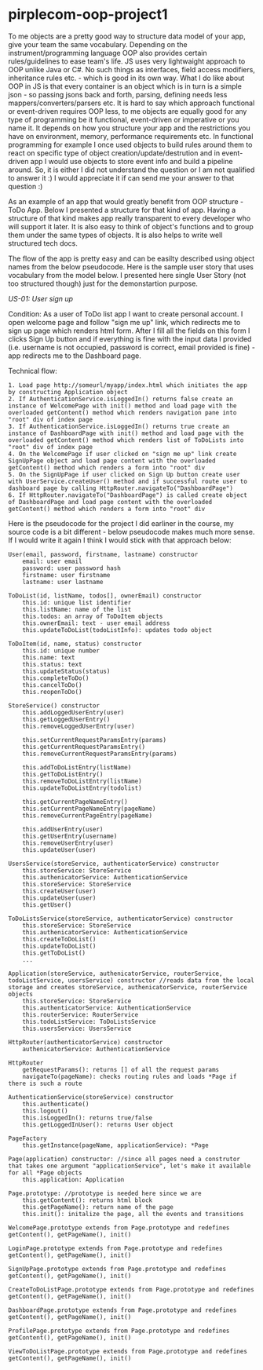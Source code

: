 # pirplecom-oop-project1
To me objects are a pretty good way to structure data model of your app, give your team the same vocabulary. Depending on the instrument/programming language OOP also provides certain rules/guidelines to ease team's life. JS uses very lightwaight approach to OOP unlike Java or C#. No such things as interfaces, field access modifiers, inheritance rules etc. - which is good in its own way. What I do like about OOP in JS is that every container is an object which is in turn is a simple json - so passing jsons back and forth, parsing, defining needs less mappers/converters/parsers etc. It is hard to say which approach functional or event-driven requires OOP less, to me objects are equally good for any type of programming be it functional, event-driven or imperative or you name it. It depends on how you structure your app and the restrictions you have on environment, memory, performance requirements etc. In functional programming for example I once used objects to build rules around them to react on specific type of object creation/update/destrution and in event-driven app I would use objects to store event info and build a pipeline around. So, it is either I did not understand the question or I am not qualified to answer it :) I would appreciate it if can send me your answer to that question :)

As an example of an app that would greatly benefit from OOP structure - ToDo App. Below I presented a structure for that kind of app. Having a structure of that kind makes app really transparent to every developer who will support it later. It is also easy to think of object's functions and to group them under the same types of objects. It is also helps to write well structured tech docs.

The flow of the app is pretty easy and can be easilty described using object names from the below pseudocode. Here is the sample user story that uses vocabulary from the model below. I presented here single User Story (not too structured though) just for the demonstartion purpose.

*US-01: User sign up*

Condition: As a user of ToDo list app I want to create personal account. I open welcome page and follow "sign me up" link, which redirects me to sign up page which renders html form. After I fill all the fields on this form I clicks Sign Up button and if everything is fine with the input data I provided (i.e. username is not occupied, password is correct, email provided is fine) - app redirects me to the Dashboard page.

Technical flow: 

	1. Load page http://someurl/myapp/index.html which initiates the app by constructing Application object
	2. If AuthenticationService.isLoggedIn() returns false create an instance of WelcomePage with init() method and load page with the overloaded getContent() method which renders navigation pane into "root" div of index page
	3. If AuthenticationService.isLoggedIn() returns true create an instance of DashboardPage with init() method and load page with the overloaded getContent() method which renders list of ToDoLists into "root" div of index page
	4. On the WelcomePage if user clicked on "sign me up" link create SignUpPage object and load page content with the overloaded getContent() method which renders a form into "root" div
	5. On the SignUpPage if user clicked on Sign Up button create user with UserService.createUser() method and if successful route user to dashboard page by calling HttpRouter.navigateTo("DashboardPage")
	6. If HttpRouter.navigateTo("DashboardPage") is called create object of DashboardPage and load page content with the overloaded getContent() method which renders a form into "root" div

Here is the pseudocode for the project I did earliner in the course, my source code is a bit different - below pseudocode makes much more sense. If I would write it again I think I would stick with that approach below:

	User(email, password, firstname, lastname) constructor
		email: user email
		password: user password hash
		firstname: user firstname
		lastname: user lastname

	ToDoList(id, listName, todos[], ownerEmail) constructor
		this.id: unique list identifier
		this.listName: name of the list
		this.todos: an array of ToDoItem objects
		this.ownerEmail: text - user email address
		this.updateToDoList(todoListInfo): updates todo object 

	ToDoItem(id, name, status) constructor
		this.id: unique number
		this.name: text
		this.status: text
		this.updateStatus(status)
		this.completeToDo()
		this.cancelToDo()
		this.reopenToDo()	

	StoreService() constructor
		this.addLoggedUserEntry(user)
		this.getLoggedUserEntry()
		this.removeLoggedUserEntry(user)

		this.setCurrentRequestParamsEntry(params)
		this.getCurrentRequestParamsEntry()
		this.removeCurrentRequestParamsEntry(params)

		this.addToDoListEntry(listName)
		this.getToDoListEntry()
		this.removeToDoListEntry(listName)
		this.updateToDoListEntry(todolist)

		this.getCurrentPageNameEntry()
		this.setCurrentPageNameEntry(pageName)
		this.removeCurrentPageEntry(pageName)

		this.addUserEntry(user)
		this.getUserEntry(username)
		this.removeUserEntry(user)
		this.updateUser(user)

	UsersService(storeService, authenticatorService) constructor
		this.storeService: StoreService
		this.authenicatorService: AuthenticationService
		this.storeService: StoreService
		this.createUser(user)
		this.updateUser(user)
		this.getUser()

	ToDoListsService(storeService, authenticatorService) constructor
		this.storeService: StoreService
		this.authenicatorService: AuthenticationService
		this.createToDoList()
		this.updateToDoList()
		this.getToDoList()
		...

	Application(storeService, authenicatorService, routerService, todoListService, usersService) constructor //reads data from the local storage and creates storeService, authenicatorService, routerService objects
		this.storeService: StoreService
		this.authenticatorService: AuthenticationService
		this.routerService: RouterService
		this.todoListService: ToDoListsService
		this.usersService: UsersService

	HttpRouter(authenticatorService) constructor
		authenicatorService: AuthenticationService

	HttpRouter
		getRequestParams(): returns [] of all the request params
		navigateTo(pageName): checks routing rules and loads *Page if there is such a route

	AuthenticationService(storeService) constructor
		this.authenticate()
		this.logout()
		this.isLoggedIn(): returns true/false
		this.getLoggedInUser(): returns User object

	PageFactory
		this.getInstance(pageName, applicationService): *Page

	Page(application) constructor: //since all pages need a construtor that takes one argument "applicationService", let's make it available for all *Page objects
		this.application: Application

	Page.prototype: //prototype is needed here since we are 
		this.getContent(): returns html block
		this.getPageName(): return name of the page
		this.init(): initalize the page, all the events and transitions

	WelcomePage.prototype extends from Page.prototype and redefines getContent(), getPageName(), init()

	LoginPage.prototype extends from Page.prototype and redefines getContent(), getPageName(), init()

	SignUpPage.prototype extends from Page.prototype and redefines getContent(), getPageName(), init()

	CreateToDoListPage.prototype extends from Page.prototype and redefines getContent(), getPageName(), init()

	DashboardPage.prototype extends from Page.prototype and redefines getContent(), getPageName(), init()

	ProfilePage.prototype extends from Page.prototype and redefines getContent(), getPageName(), init()

	ViewToDoListPage.prototype extends from Page.prototype and redefines getContent(), getPageName(), init()
